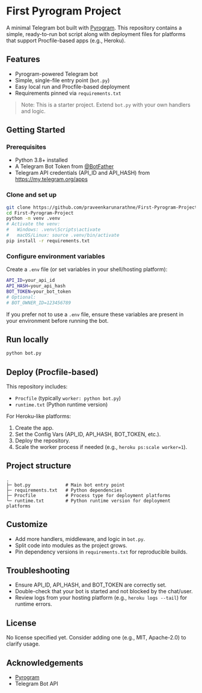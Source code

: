 # First Pyrogram Project

A minimal Telegram bot built with [Pyrogram](https://docs.pyrogram.org/). This repository contains a simple, ready-to-run bot script along with deployment files for platforms that support Procfile-based apps (e.g., Heroku).

## Features

- Pyrogram-powered Telegram bot
- Simple, single-file entry point (`bot.py`)
- Easy local run and Procfile-based deployment
- Requirements pinned via `requirements.txt`

> Note: This is a starter project. Extend `bot.py` with your own handlers and logic.

## Getting Started

### Prerequisites

- Python 3.8+ installed
- A Telegram Bot Token from [@BotFather](https://t.me/BotFather)
- Telegram API credentials (API_ID and API_HASH) from https://my.telegram.org/apps

### Clone and set up

```bash
git clone https://github.com/praveenkarunarathne/First-Pyrogram-Project.git
cd First-Pyrogram-Project
python -m venv .venv
# Activate the venv:
#   Windows: .venv\Scripts\activate
#   macOS/Linux: source .venv/bin/activate
pip install -r requirements.txt
```

### Configure environment variables

Create a `.env` file (or set variables in your shell/hosting platform):

```bash
API_ID=your_api_id
API_HASH=your_api_hash
BOT_TOKEN=your_bot_token
# Optional:
# BOT_OWNER_ID=123456789
```

If you prefer not to use a `.env` file, ensure these variables are present in your environment before running the bot.

## Run locally

```bash
python bot.py
```

## Deploy (Procfile-based)

This repository includes:
- `Procfile` (typically `worker: python bot.py`)
- `runtime.txt` (Python runtime version)

For Heroku-like platforms:
1. Create the app.
2. Set the Config Vars (API_ID, API_HASH, BOT_TOKEN, etc.).
3. Deploy the repository.
4. Scale the worker process if needed (e.g., `heroku ps:scale worker=1`).

## Project structure

```
.
├─ bot.py             # Main bot entry point
├─ requirements.txt   # Python dependencies
├─ Procfile           # Process type for deployment platforms
└─ runtime.txt        # Python runtime version for deployment platforms
```

## Customize

- Add more handlers, middleware, and logic in `bot.py`.
- Split code into modules as the project grows.
- Pin dependency versions in `requirements.txt` for reproducible builds.

## Troubleshooting

- Ensure API_ID, API_HASH, and BOT_TOKEN are correctly set.
- Double-check that your bot is started and not blocked by the chat/user.
- Review logs from your hosting platform (e.g., `heroku logs --tail`) for runtime errors.

## License

No license specified yet. Consider adding one (e.g., MIT, Apache-2.0) to clarify usage.

## Acknowledgements

- [Pyrogram](https://docs.pyrogram.org/)
- Telegram Bot API
